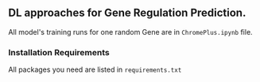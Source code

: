 
## DL approaches for Gene Regulation Prediction. 

All model's training runs for one random Gene are in `ChromePlus.ipynb` file.   


### Installation Requirements

All packages you need are listed in `requirements.txt`
